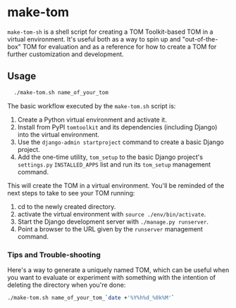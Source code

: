 # make-tom

`make-tom-sh` is a shell script for creating a TOM Toolkit-based TOM in a virtual environment. It's useful both as a way to spin up and "out-of-the-box" TOM for evaluation and as a reference for how to create a TOM for further customization and development.

## Usage
```bash
  ./make-tom.sh name_of_your_tom
```

The basic workflow executed by the `make-tom.sh` script is:
1. Create a Python virtual environment and activate it.
2. Install from PyPI `tomtoolkit` and its dependencies (including Django) into the virtual environment.
3. Use the `django-admin startproject` command to create a basic Django project.
4. Add the one-time utility, `tom_setup` to the basic Django project's `settings.py` `INSTALLED_APPS` list and run its `tom_setup` management command.

This will create the TOM in a virtual environment. You'll be reminded of the next steps to take to see your TOM running:
1. cd to the newly created directory.
2. activate the virtual environment with `source ./env/bin/activate`.
3. Start the Django development server with `./manage.py runserver`.
4. Point a browser to the URL given by the `runserver` management command.

### Tips and Trouble-shooting

Here's a way to generate a uniquely named TOM, which can be useful when you want to evaluate or experiment with something with the intention of deleting the directory when you're done:
```bash
./make-tom.sh name_of_your_tom_`date +'%Y%h%d_%0k%M'`
```
